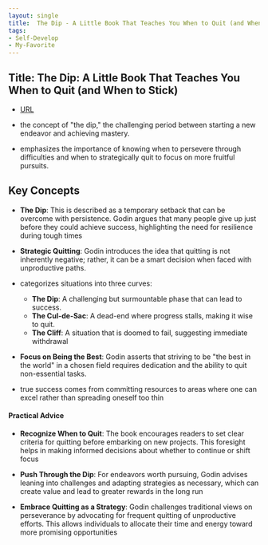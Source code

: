 ```yaml
---
layout: single
title:  The Dip - A Little Book That Teaches You When to Quit (and When to Stick) 
tags:
- Self-Develop
- My-Favorite
---
```



## Title: The Dip: A Little Book That Teaches You When to Quit (and When to Stick) 

- [URL](https://www.amazon.com/Dip-Little-Book-Teaches-Stick-ebook/dp/B000QCSA54/ref=monarch_sidesheet_title)


- the concept of "the dip," the challenging period between starting a new endeavor and achieving mastery. 
- emphasizes the importance of knowing when to persevere through difficulties and when to strategically quit to focus on more fruitful pursuits.


## Key Concepts

- **The Dip**: This is described as a temporary setback that can be overcome with persistence. Godin argues that many people give up just before they could achieve success, highlighting the need for resilience during tough times

- **Strategic Quitting**: Godin introduces the idea that quitting is not inherently negative; rather, it can be a smart decision when faced with unproductive paths. 

- categorizes situations into three curves:
  + **The Dip**: A challenging but surmountable phase that can lead to success.
  + **The Cul-de-Sac**: A dead-end where progress stalls, making it wise to quit.
  + **The Cliff**: A situation that is doomed to fail, suggesting immediate withdrawal

- **Focus on Being the Best**: Godin asserts that striving to be "the best in the world" in a chosen field requires dedication and the ability to quit non-essential tasks. 

- true success comes from committing resources to areas where one can excel rather than spreading oneself too thin


#### Practical Advice

- **Recognize When to Quit**: The book encourages readers to set clear criteria for quitting before embarking on new projects. This foresight helps in making informed decisions about whether to continue or shift focus

- **Push Through the Dip**: For endeavors worth pursuing, Godin advises leaning into challenges and adapting strategies as necessary, which can create value and lead to greater rewards in the long run

- **Embrace Quitting as a Strategy**: Godin challenges traditional views on perseverance by advocating for frequent quitting of unproductive efforts. This allows individuals to allocate their time and energy toward more promising opportunities

